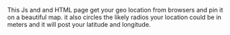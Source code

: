 This Js and and HTML page get your geo location from browsers and pin it on a beautiful map. it also circles the likely radios your location could be in meters and it will post your latitude and longitude.
